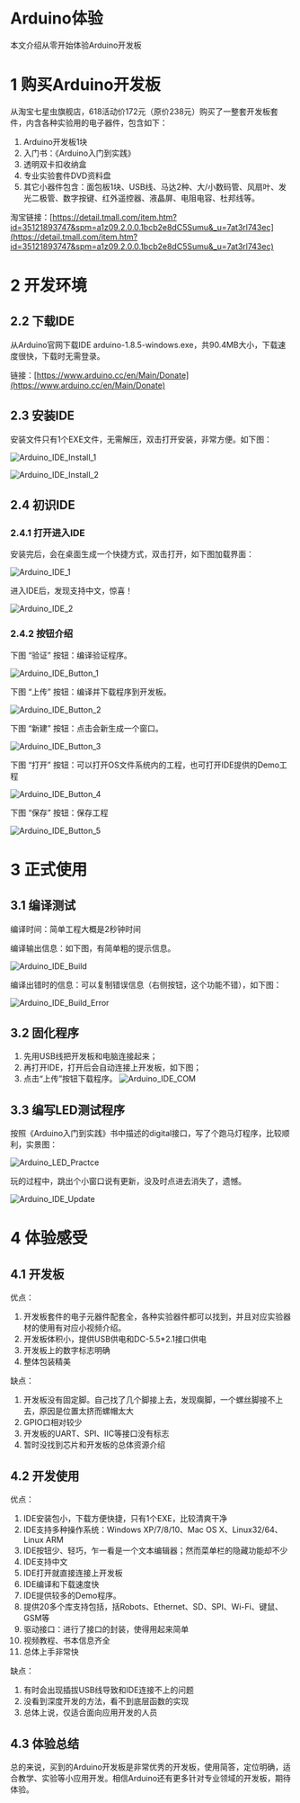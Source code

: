 # Arduino体验

本文介绍从零开始体验Arduino开发板

# 1 购买Arduino开发板

从淘宝七星虫旗舰店，618活动价172元（原价238元）购买了一整套开发板套件，内含各种实验用的电子器件，包含如下：

1. Arduino开发板1块
2. 入门书：《Arduino入门到实践》
2. 透明双卡扣收纳盒
4. 专业实验套件DVD资料盘
6. 其它小器件包含：面包板1块、USB线、马达2种、大/小数码管、风扇叶、发光二极管、数字按键、红外遥控器、液晶屏、电阻电容、杜邦线等。

淘宝链接：[https://detail.tmall.com/item.htm?id=35121893747&spm=a1z09.2.0.0.1bcb2e8dC5Sumu&_u=7at3rl743ec](https://detail.tmall.com/item.htm?id=35121893747&spm=a1z09.2.0.0.1bcb2e8dC5Sumu&_u=7at3rl743ec)

# 2 开发环境

## 2.2 下载IDE

从Arduino官网下载IDE arduino-1.8.5-windows.exe，共90.4MB大小，下载速度很快，下载时无需登录。

链接：[https://www.arduino.cc/en/Main/Donate](https://www.arduino.cc/en/Main/Donate)

## 2.3 安装IDE

安装文件只有1个EXE文件，无需解压，双击打开安装，非常方便。如下图：

![Arduino_IDE_Install_1](https://raw.githubusercontent.com/chenlf123/MarkdownPhotos/master/Arduino/Arduino_IDE_Install_1.png)

![Arduino_IDE_Install_2](https://raw.githubusercontent.com/chenlf123/MarkdownPhotos/master/Arduino/Arduino_IDE_Install_2.png)

## 2.4 初识IDE

### 2.4.1 打开进入IDE

安装完后，会在桌面生成一个快捷方式，双击打开，如下图加载界面：

![Arduino_IDE_1](https://raw.githubusercontent.com/chenlf123/MarkdownPhotos/master/Arduino/Arduino_IDE_1.png)

进入IDE后，发现支持中文，惊喜！

![Arduino_IDE_2](https://raw.githubusercontent.com/chenlf123/MarkdownPhotos/master/Arduino/Arduino_IDE_2.png)

### 2.4.2 按钮介绍

下图 “验证” 按钮：编译验证程序。

![Arduino_IDE_Button_1](https://raw.githubusercontent.com/chenlf123/MarkdownPhotos/master/Arduino/Arduino_IDE_Button_1.png)

下图 “上传” 按钮：编译并下载程序到开发板。

![Arduino_IDE_Button_2](https://raw.githubusercontent.com/chenlf123/MarkdownPhotos/master/Arduino/Arduino_IDE_Button_2.png)

下图 “新建” 按钮：点击会新生成一个窗口。

![Arduino_IDE_Button_3](https://raw.githubusercontent.com/chenlf123/MarkdownPhotos/master/Arduino/Arduino_IDE_Button_3.png)

下图 “打开” 按钮：可以打开OS文件系统内的工程，也可打开IDE提供的Demo工程

![Arduino_IDE_Button_4](https://raw.githubusercontent.com/chenlf123/MarkdownPhotos/master/Arduino/Arduino_IDE_Button_4.png)

下图 “保存” 按钮：保存工程

![Arduino_IDE_Button_5](https://raw.githubusercontent.com/chenlf123/MarkdownPhotos/master/Arduino/Arduino_IDE_Button_5.png)

# 3 正式使用

## 3.1 编译测试
编译时间：简单工程大概是2秒钟时间

编译输出信息：如下图，有简单粗的提示信息。

![Arduino_IDE_Build](https://raw.githubusercontent.com/chenlf123/MarkdownPhotos/master/Arduino/Arduino_IDE_Build.png)

编译出错时的信息：可以复制错误信息（右侧按钮，这个功能不错），如下图：

![Arduino_IDE_Build_Error](https://raw.githubusercontent.com/chenlf123/MarkdownPhotos/master/Arduino/Arduino_IDE_Build_Error.png)

## 3.2 固化程序

1. 先用USB线把开发板和电脑连接起来；
2. 再打开IDE，打开后会自动连接上开发板，如下图；
3. 点击“上传”按钮下载程序。
![Arduino_IDE_COM](https://raw.githubusercontent.com/chenlf123/MarkdownPhotos/master/Arduino/Arduino_IDE_COM.png)

## 3.3 编写LED测试程序

按照《Arduino入门到实践》书中描述的digital接口，写了个跑马灯程序，比较顺利，实景图：

![Arduino_LED_Practce](https://raw.githubusercontent.com/chenlf123/MarkdownPhotos/master/Arduino/Arduino_LED_Practce.jpg)


玩的过程中，跳出个小窗口说有更新，没及时点进去消失了，遗憾。

![Arduino_IDE_Update](https://raw.githubusercontent.com/chenlf123/MarkdownPhotos/master/Arduino/Arduino_IDE_Update.png)

# 4 体验感受

## 4.1 开发板

优点：

1. 开发板套件的电子元器件配套全，各种实验器件都可以找到，并且对应实验器材的使用有对应小视频介绍。
2. 开发板体积小，提供USB供电和DC-5.5*2.1接口供电
3. 开发板上的数字标志明确
4. 整体包装精美

缺点：

1. 开发板没有固定脚。自己找了几个脚接上去，发现瘸脚，一个螺丝脚接不上去，原因是位置太挤而螺帽太大
2. GPIO口相对较少
3. 开发板的UART、SPI、IIC等接口没有标志
4. 暂时没找到芯片和开发板的总体资源介绍

## 4.2 开发使用

优点：

1. IDE安装包小，下载方便快捷，只有1个EXE，比较清爽干净
2. IDE支持多种操作系统：Windows XP/7/8/10、Mac OS X、Linux32/64、Linux ARM
3. IDE按钮少、轻巧，乍一看是一个文本编辑器；然而菜单栏的隐藏功能却不少
4. IDE支持中文
5. IDE打开就直接连接上开发板
6. IDE编译和下载速度快
7. IDE提供较多的Demo程序。
8. 提供20多个库支持包括，括Robots、Ethernet、SD、SPI、Wi-Fi、键鼠、GSM等
9. 驱动接口：进行了接口的封装，使得用起来简单
10. 视频教程、书本信息齐全
11. 总体上手非常快

缺点：

1. 有时会出现插拔USB线导致和IDE连接不上的问题
2. 没看到深度开发的方法，看不到底层函数的实现
3. 总体上说，仅适合面向应用开发的人员

## 4.3 体验总结

总的来说，买到的Arduino开发板是非常优秀的开发板，使用简答，定位明确，适合教学、实验等小应用开发。相信Arduino还有更多针对专业领域的开发板，期待体验。